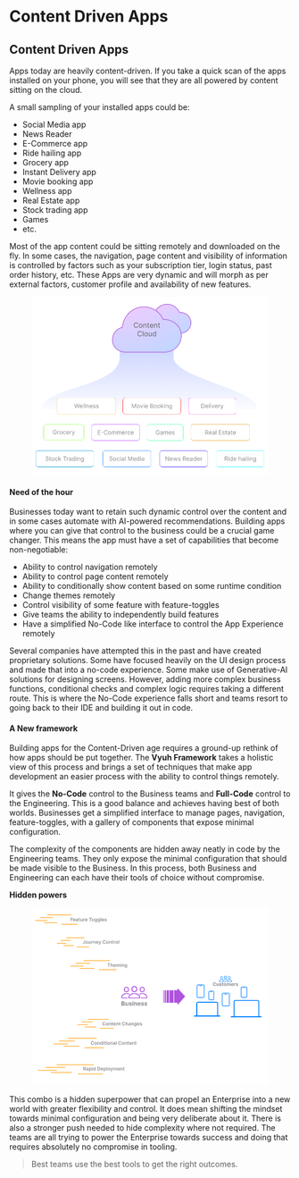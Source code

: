 # Content Driven Apps

## Content Driven Apps

Apps today are heavily content-driven. If you take a quick scan of the apps installed on your phone, you will see that they are all powered by content sitting on the cloud.

A small sampling of your installed apps could be:

* Social Media app
* News Reader
* E-Commerce app
* Ride hailing app
* Grocery app
* Instant Delivery app
* Movie booking app
* Wellness app
* Real Estate app
* Stock trading app
* Games
* etc.

Most of the app content could be sitting remotely and downloaded on the fly. In some cases, the navigation, page content and visibility of information is controlled by factors such as your subscription tier, login status, past order history, etc. These Apps are very dynamic and will morph as per external factors, customer profile and availability of new features.

<figure><img src="../../.gitbook/assets/apps.png" alt=""><figcaption></figcaption></figure>

#### Need of the hour

Businesses today want to retain such dynamic control over the content and in some cases automate with AI-powered recommendations. Building apps where you can give that control to the business could be a crucial game changer. This means the app must have a set of capabilities that become non-negotiable:

* Ability to control navigation remotely
* Ability to control page content remotely
* Ability to conditionally show content based on some runtime condition
* Change themes remotely
* Control visibility of some feature with feature-toggles
* Give teams the ability to independently build features
* Have a simplified No-Code like interface to control the App Experience remotely

Several companies have attempted this in the past and have created proprietary solutions. Some have focused heavily on the UI design process and made that into a no-code experience. Some make use of Generative-AI solutions for designing screens. However, adding more complex business functions, conditional checks and complex logic requires taking a different route. This is where the No-Code experience falls short and teams resort to going back to their IDE and building it out in code.

#### A New framework

Building apps for the Content-Driven age requires a ground-up rethink of how apps should be put together. The **Vyuh Framework** takes a holistic view of this process and brings a set of techniques that make app development an easier process with the ability to control things remotely.

It gives the **No-Code** control to the Business teams and **Full-Code** control to the Engineering. This is a good balance and achieves having best of both worlds. Businesses get a simplified interface to manage pages, navigation, feature-toggles, with a gallery of components that expose minimal configuration.

The complexity of the components are hidden away neatly in code by the Engineering teams. They only expose the minimal configuration that should be made visible to the Business. In this process, both Business and Engineering can each have their tools of choice without compromise.

**Hidden powers**

<figure><img src="../../.gitbook/assets/capabilities.png" alt=""><figcaption></figcaption></figure>

This combo is a hidden superpower that can propel an Enterprise into a new world with greater flexibility and control. It does mean shifting the mindset towards minimal configuration and being very deliberate about it. There is also a stronger push needed to hide complexity where not required. The teams are all trying to power the Enterprise towards success and doing that requires absolutely no compromise in tooling.

> Best teams use the best tools to get the right outcomes.
